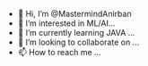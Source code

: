 - 👋 Hi, I’m @MastermindAnirban
- 👀 I’m interested in ML/AI...
- 🌱 I’m currently learning JAVA ...
- 💞️ I’m looking to collaborate on ...
- 📫 How to reach me ...

<!---
MastermindAnirban/MastermindAnirban is a ✨ special ✨ repository because its `README.md` (this file) appears on your GitHub profile.
You can click the Preview link to take a look at your changes.
--->
